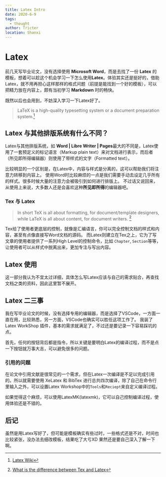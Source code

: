 ```yaml
---
title: Latex Intro
date: 2020-6-9
tags: 
  - thought
author: Tricter
location: Shanxi
---
```


# Latex

前几天写毕业论文，没有选择使用 **Microsoft Word**，而是去找了一份 **Latex** 的模板，想着可以趁这个机会学习一下怎么使用**Latex**。体验其实还是挺好的，借助Latex，就不用再担心这样那样的格式问题（前提是能找到一个好的模板），可以把精力放在内容上，颇有当初学习 **Markdown** 时的畅快。

既然以后也会用到，不妨深入学习一下Latex好了。

> LaTeX is a high-quality typesetting system or a document preparation system.[^wiki]

## Latex 与其他排版系统有什么不同？

Latex与其他排版系统，如 **Word | Libre Writer | Pages**最大的不同是，Latex使用了一套预定义的标记语言（Markup plain text）来对文档进行表示，而后者（所见即所得编辑器）则使用了带样式的文字（Formatted text）。

比较明显的一个区别是，在Latex中，内容与样式是分离的，这可以帮助我们将注意力转移到内容上。
使用Word时比较麻烦的一点是我们需要手动去设定几乎所有的样式。很多时候大量的注意力会被吸引到如何进行排版上。
不过话又说回来，从使用上来说，大多数人还是会喜欢这种**所见即所得**的编辑器吧。

### Tex 与 Latex

> In short TeX is all about formatting, for document/template designers, while LaTeX is all about content, for document writers. [^diff]

Tex给了使用者更底层的控制，就像是汇编语言，你可以完全控制文档的样式和内容，甚至有点像直接写Word文档的源码。
而Latex则建立在Tex之上，它为了写文章的使用者提供了一系列High Level的控制命令，比如 `Chapter`, `Section`等等，让使用者可以从样式中脱离出来，更加专注与写出内容。

## Latex 使用

这一部分我认为不宜太过详细，具体怎么写Latex应该与自己的需求贴合，再查找文档之类的资料，因此这里暂不展开。

## Latex 二三事

我在写毕业论文的时候，没有选择专用的编辑器，而是选择了VSCode，一方面一直在用，比较熟悉，另一方面，VSCode也确实可以胜任这项工作了。
我装了Latex WorkShop 插件，基本的需求就满足了，不过还是要记录一下容易踩坑的点。

首先，任何的按钮背后都是指令，所以关键是要明白Latex的编译过程，而不是点一下按钮就万事大吉，可以避免很多的问题。

### 引用的问题

在论文中引用文献是很常见的一个需求，但在Latex一次编译是不足以完成引用的。所以就需要使用 XeLatex 和 BibTex 进行总共四次编译，除了自己在命令行里输入之外，可以设置Latex Workshop中的`Tools`和`Reciept`来自定义编译过程。

如果觉得这个麻烦，可以使用LatexMK(latexmk)，它可以自己控制编译过程，使用体验还是不错的。

## 后记

虽然是用Latex写好了，但可能是模板确实有些过时，一些格式还是不对，时间也比较紧张，没办法去细改模板，结果吃了大亏XD
果然还是要自己深入了解一下啊。


[^wiki]: [Latex Wiki](https://www.wikiwand.com/en/LaTeX#/overview)
[^diff]: [What is the difference between Tex and Latex](https://tex.stackexchange.com/questions/49/what-is-the-difference-between-tex-and-latex)